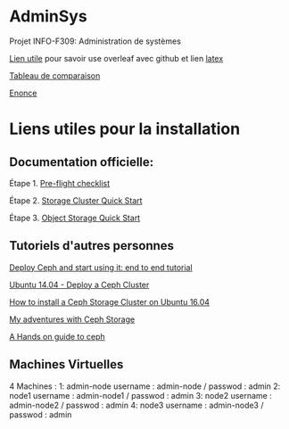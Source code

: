 # AdminSys
Projet INFO-F309: Administration de systèmes

[Lien utile](https://www.overleaf.com/help/230-how-do-i-push-a-new-project-to-overleaf-via-git#.WeT-VWi0OUl) pour savoir use overleaf avec github et lien [latex](https://www.overleaf.com/11636920fhhzbnhqydjz) 

[Tableau de comparaison](https://docs.google.com/document/d/168RMYuq4Ep0hAeY92o6pK7WYBCf9zQ5wtZTn307ikt0/edit?usp=sharing)

[Enonce](http://www.ulb.ac.be/di/algo/secollet/adminsys/projet.pdf)



# Liens utiles pour la installation

## Documentation officielle:

Étape 1. [Pre-flight checklist](http://docs.ceph.com/docs/master/start/quick-start-preflight/)

Étape 2. [Storage Cluster Quick Start](http://docs.ceph.com/docs/master/start/quick-ceph-deploy/)

Étape 3. [Object Storage Quick Start](http://docs.ceph.com/docs/master/start/quick-rgw/)


## Tutoriels d'autres personnes

[Deploy Ceph and start using it: end to end tutorial](https://blog.zhaw.ch/icclab/deploy-ceph-and-start-using-it-end-to-end-tutorial-installation-part-13/)

[Ubuntu 14.04 - Deploy a Ceph Cluster](http://blog.programster.org/ubuntu-14-04-deploy-a-ceph-cluster-part-1)

[How to install a Ceph Storage Cluster on Ubuntu 16.04](https://www.howtoforge.com/tutorial/how-to-install-a-ceph-cluster-on-ubuntu-16-04/)

[My adventures with Ceph Storage](https://www.virtualtothecore.com/en/adventures-ceph-storage-part-1-introduction/)

[A Hands on guide to ceph](https://alanxelsys.com/2016/05/04/a-hands-on-guide-to-ceph/)

## Machines Virtuelles 

4 Machines :
  1: admin-node 
    username : admin-node / passwod : admin
  2: node1 
    username : admin-node1 / passwod : admin
  3: node2
    username : admin-node2 / passwod : admin
  4: node3 
    username : admin-node3 / passwod : admin
